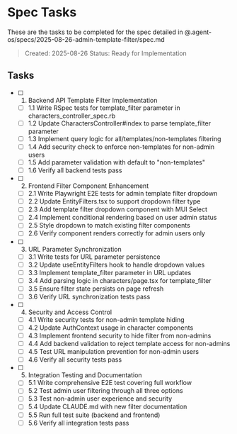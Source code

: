 # Spec Tasks

These are the tasks to be completed for the spec detailed in @.agent-os/specs/2025-08-26-admin-template-filter/spec.md

> Created: 2025-08-26
> Status: Ready for Implementation

## Tasks

- [ ] 1. Backend API Template Filter Implementation
  - [ ] 1.1 Write RSpec tests for template_filter parameter in characters_controller_spec.rb
  - [ ] 1.2 Update CharactersController#index to parse template_filter parameter
  - [ ] 1.3 Implement query logic for all/templates/non-templates filtering
  - [ ] 1.4 Add security check to enforce non-templates for non-admin users
  - [ ] 1.5 Add parameter validation with default to "non-templates"
  - [ ] 1.6 Verify all backend tests pass

- [ ] 2. Frontend Filter Component Enhancement
  - [ ] 2.1 Write Playwright E2E tests for admin template filter dropdown
  - [ ] 2.2 Update EntityFilters.tsx to support dropdown filter type
  - [ ] 2.3 Add template filter dropdown component with MUI Select
  - [ ] 2.4 Implement conditional rendering based on user admin status
  - [ ] 2.5 Style dropdown to match existing filter components
  - [ ] 2.6 Verify component renders correctly for admin users only

- [ ] 3. URL Parameter Synchronization
  - [ ] 3.1 Write tests for URL parameter persistence
  - [ ] 3.2 Update useEntityFilters hook to handle dropdown values
  - [ ] 3.3 Implement template_filter parameter in URL updates
  - [ ] 3.4 Add parsing logic in characters/page.tsx for template_filter
  - [ ] 3.5 Ensure filter state persists on page refresh
  - [ ] 3.6 Verify URL synchronization tests pass

- [ ] 4. Security and Access Control
  - [ ] 4.1 Write security tests for non-admin template hiding
  - [ ] 4.2 Update AuthContext usage in character components
  - [ ] 4.3 Implement frontend security to hide filter from non-admins
  - [ ] 4.4 Add backend validation to reject template access for non-admins
  - [ ] 4.5 Test URL manipulation prevention for non-admin users
  - [ ] 4.6 Verify all security tests pass

- [ ] 5. Integration Testing and Documentation
  - [ ] 5.1 Write comprehensive E2E test covering full workflow
  - [ ] 5.2 Test admin user filtering through all three options
  - [ ] 5.3 Test non-admin user experience and security
  - [ ] 5.4 Update CLAUDE.md with new filter documentation
  - [ ] 5.5 Run full test suite (backend and frontend)
  - [ ] 5.6 Verify all integration tests pass